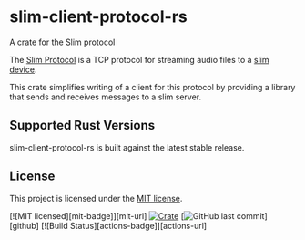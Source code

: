 # slim-client-protocol-rs

A crate for the Slim protocol

The [Slim Protocol][slimtcpwiki] is a TCP protocol for streaming audio files
to a [slim device][slimdevices].

This crate simplifies writing of a client for this protocol by providing a
library that sends and receives messages to a slim server.

[slimtcpwiki]: https://wiki.slimdevices.com/index.php/SlimProto_TCP_protocol
[slimdevices]: https://en.wikipedia.org/wiki/Slim_Devices

## Supported Rust Versions

slim-client-protocol-rs is built against the latest stable release.

## License

This project is licensed under the [MIT license].

[MIT license]: https://github.com/GeoffClements/slim-client-protocol-rs/blob/master/LICENSE.txt

[![MIT licensed][mit-badge]][mit-url]
[![Crate](https://img.shields.io/crates/v/slimproto.svg)](https://crates.io/crates/slimproto)
[![GitHub last commit](https://img.shields.io/github/last-commit/GeoffClements/slim-client-protocol-rs.svg)][github]
[![Build Status][actions-badge]][actions-url]
